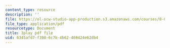```yaml
---
content_type: resource
description: ''
file: https://ol-ocw-studio-app-production.s3.amazonaws.com/courses/8-03sc-physics-iii-vibrations-and-waves-fall-2016/6345afd7f3986c7b4b62469424e62db4_T2n6fVybLcU.pdf
file_type: application/pdf
resourcetype: Document
title: 3play pdf file
uid: 6345afd7-f398-6c7b-4b62-469424e62db4
---
```

